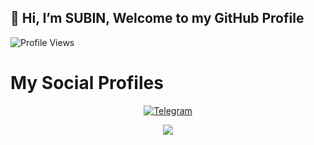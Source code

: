 ## 👋 Hi, I’m SUBIN, Welcome to my GitHub Profile
![Profile Views](https://gpvc.arturio.dev/filmspotersadmin)
# My Social Profiles
<p align="center">
<a href="https://t.me/filmspotersadmin"><img alt="Telegram" src="https://img.shields.io/badge/subinps-2CA5E0?style=for-the-badge&logo=telegram&logoColor=white"/></a>
</p>

<p align="center">
<img src="https://github-readme-stats.vercel.app/api?username=&theme=highcontrast" align="center">
</p>
